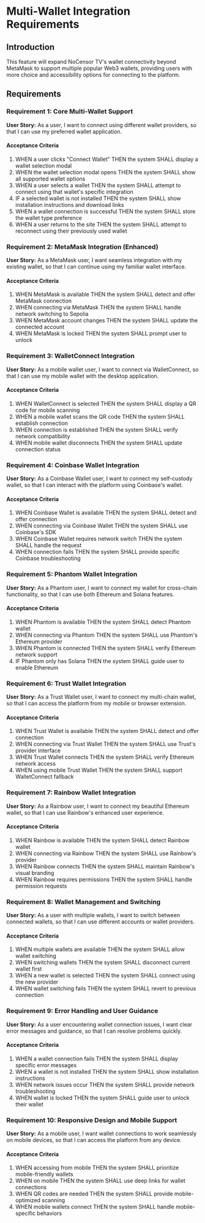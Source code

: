 # Multi-Wallet Integration Requirements

## Introduction

This feature will expand NoCensor TV's wallet connectivity beyond MetaMask to support multiple popular Web3 wallets, providing users with more choice and accessibility options for connecting to the platform.

## Requirements

### Requirement 1: Core Multi-Wallet Support

**User Story:** As a user, I want to connect using different wallet providers, so that I can use my preferred wallet application.

#### Acceptance Criteria
1. WHEN a user clicks "Connect Wallet" THEN the system SHALL display a wallet selection modal
2. WHEN the wallet selection modal opens THEN the system SHALL show all supported wallet options
3. WHEN a user selects a wallet THEN the system SHALL attempt to connect using that wallet's specific integration
4. IF a selected wallet is not installed THEN the system SHALL show installation instructions and download links
5. WHEN a wallet connection is successful THEN the system SHALL store the wallet type preference
6. WHEN a user returns to the site THEN the system SHALL attempt to reconnect using their previously used wallet

### Requirement 2: MetaMask Integration (Enhanced)

**User Story:** As a MetaMask user, I want seamless integration with my existing wallet, so that I can continue using my familiar wallet interface.

#### Acceptance Criteria
1. WHEN MetaMask is available THEN the system SHALL detect and offer MetaMask connection
2. WHEN connecting via MetaMask THEN the system SHALL handle network switching to Sepolia
3. WHEN MetaMask account changes THEN the system SHALL update the connected account
4. WHEN MetaMask is locked THEN the system SHALL prompt user to unlock

### Requirement 3: WalletConnect Integration

**User Story:** As a mobile wallet user, I want to connect via WalletConnect, so that I can use my mobile wallet with the desktop application.

#### Acceptance Criteria
1. WHEN WalletConnect is selected THEN the system SHALL display a QR code for mobile scanning
2. WHEN a mobile wallet scans the QR code THEN the system SHALL establish connection
3. WHEN connection is established THEN the system SHALL verify network compatibility
4. WHEN mobile wallet disconnects THEN the system SHALL update connection status

### Requirement 4: Coinbase Wallet Integration

**User Story:** As a Coinbase Wallet user, I want to connect my self-custody wallet, so that I can interact with the platform using Coinbase's wallet.

#### Acceptance Criteria
1. WHEN Coinbase Wallet is available THEN the system SHALL detect and offer connection
2. WHEN connecting via Coinbase Wallet THEN the system SHALL use Coinbase's SDK
3. WHEN Coinbase Wallet requires network switch THEN the system SHALL handle the request
4. WHEN connection fails THEN the system SHALL provide specific Coinbase troubleshooting

### Requirement 5: Phantom Wallet Integration

**User Story:** As a Phantom user, I want to connect my wallet for cross-chain functionality, so that I can use both Ethereum and Solana features.

#### Acceptance Criteria
1. WHEN Phantom is available THEN the system SHALL detect Phantom wallet
2. WHEN connecting via Phantom THEN the system SHALL use Phantom's Ethereum provider
3. WHEN Phantom is connected THEN the system SHALL verify Ethereum network support
4. IF Phantom only has Solana THEN the system SHALL guide user to enable Ethereum

### Requirement 6: Trust Wallet Integration

**User Story:** As a Trust Wallet user, I want to connect my multi-chain wallet, so that I can access the platform from my mobile or browser extension.

#### Acceptance Criteria
1. WHEN Trust Wallet is available THEN the system SHALL detect and offer connection
2. WHEN connecting via Trust Wallet THEN the system SHALL use Trust's provider interface
3. WHEN Trust Wallet connects THEN the system SHALL verify Ethereum network access
4. WHEN using mobile Trust Wallet THEN the system SHALL support WalletConnect fallback

### Requirement 7: Rainbow Wallet Integration

**User Story:** As a Rainbow user, I want to connect my beautiful Ethereum wallet, so that I can use Rainbow's enhanced user experience.

#### Acceptance Criteria
1. WHEN Rainbow is available THEN the system SHALL detect Rainbow wallet
2. WHEN connecting via Rainbow THEN the system SHALL use Rainbow's provider
3. WHEN Rainbow connects THEN the system SHALL maintain Rainbow's visual branding
4. WHEN Rainbow requires permissions THEN the system SHALL handle permission requests

### Requirement 8: Wallet Management and Switching

**User Story:** As a user with multiple wallets, I want to switch between connected wallets, so that I can use different accounts or wallet providers.

#### Acceptance Criteria
1. WHEN multiple wallets are available THEN the system SHALL allow wallet switching
2. WHEN switching wallets THEN the system SHALL disconnect current wallet first
3. WHEN a new wallet is selected THEN the system SHALL connect using the new provider
4. WHEN wallet switching fails THEN the system SHALL revert to previous connection

### Requirement 9: Error Handling and User Guidance

**User Story:** As a user encountering wallet connection issues, I want clear error messages and guidance, so that I can resolve problems quickly.

#### Acceptance Criteria
1. WHEN a wallet connection fails THEN the system SHALL display specific error messages
2. WHEN a wallet is not installed THEN the system SHALL show installation instructions
3. WHEN network issues occur THEN the system SHALL provide network troubleshooting
4. WHEN wallet is locked THEN the system SHALL guide user to unlock their wallet

### Requirement 10: Responsive Design and Mobile Support

**User Story:** As a mobile user, I want wallet connections to work seamlessly on mobile devices, so that I can access the platform from any device.

#### Acceptance Criteria
1. WHEN accessing from mobile THEN the system SHALL prioritize mobile-friendly wallets
2. WHEN on mobile THEN the system SHALL use deep links for wallet connections
3. WHEN QR codes are needed THEN the system SHALL provide mobile-optimized scanning
4. WHEN mobile wallets connect THEN the system SHALL handle mobile-specific behaviors